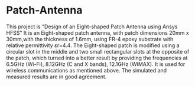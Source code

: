 # Patch-Antenna
This project is "Design of an Eight-shaped Patch Antenna using Ansys HFSS"
It is an Eight-shaped patch antenna, with patch dimensions 20mm x 30mm,with the 
thickness of 1.6mm, using FR-4 epoxy substrate with relative permittivity εr=4.4. The 
Eight-shaped patch is modified using a circular slot in the middle and two small 
rectangular slots at the opposite of the patch, which turned into a better result by 
providing the frequencies at 6.5GHz (Wi-Fi), 8.12GHz (C and X bands), 12.1GHz 
(WIMAX). It is used for wireless communications as mentioned above. The simulated 
and measured results are in good agreement.
